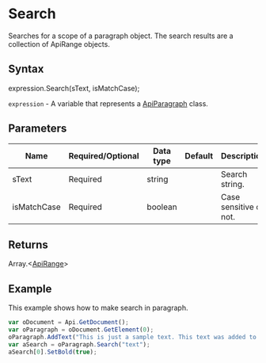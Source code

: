 # Search

Searches for a scope of a paragraph object. The search results are a collection of ApiRange objects.

## Syntax

expression.Search(sText, isMatchCase);

`expression` - A variable that represents a [ApiParagraph](../ApiParagraph.md) class.

## Parameters

| **Name** | **Required/Optional** | **Data type** | **Default** | **Description** |
| ------------- | ------------- | ------------- | ------------- | ------------- |
| sText | Required | string |  | Search string. |
| isMatchCase | Required | boolean |  | Case sensitive or not. |

## Returns

Array.\<[ApiRange](../../ApiRange/ApiRange.md)>

## Example

This example shows how to make search in paragraph.

```javascript
var oDocument = Api.GetDocument();
var oParagraph = oDocument.GetElement(0);
oParagraph.AddText("This is just a sample text. This text was added to the paragraph.");
var aSearch = oParagraph.Search("text");
aSearch[0].SetBold(true);
```
